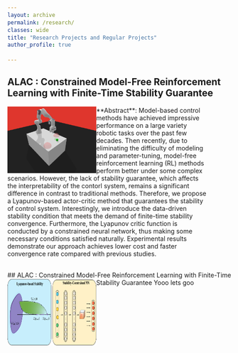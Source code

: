 ```yaml
---
layout: archive
permalink: /research/
classes: wide
title: "Research Projects and Regular Projects"
author_profile: true

---
```


<div>
<h2>ALAC : Constrained Model-Free Reinforcement Learning with Finite-Time Stability Guarantee</h2>
<img src="/assets/images/push_safe.png" alt="image-left" style="width: 200px; height: 150px;" align="left">
<p style="padding-right: 50px;">
**Abstract**: Model-based control methods have achieved impressive performance 
on a large variety robotic tasks over the past few decades. Then recently,
due to eliminating the difficulty of modeling and parameter-tuning, 
model-free reinforcement learning (RL) methods perform better under some complex scenarios.
However, the lack of stability guarantee, which affects the interpretability of the contorl system,
remains a significant difference in contrast to traditional methods.
Therefore, we propose a Lyapunov-based actor-critic method that guarantees the stability 
of control system. Interestingly, we introduce the data-driven stability condition that meets 
the demand of finite-time stability convergence. Furthermore, the Lyapunov critic function is
conducted by a constrained neural network, thus making some necessary conditions satisfied naturally. 
Experimental results demonstrate our approach achieves lower cost and faster convergence rate
compared with previous studies.
</p>
<div>

<br>
## ALAC : Constrained Model-Free Reinforcement Learning with Finite-Time Stability Guarantee
<img src="/assets/images/Lyapunov.png" alt="image-left" style="width: 200px; height: 150px;" align="left">
Yooo lets goo


